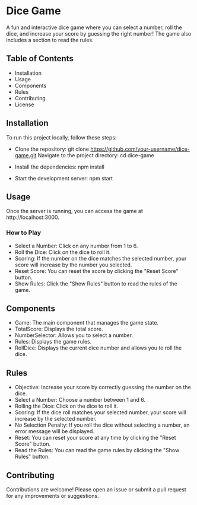 # Dice Game
A fun and interactive dice game where you can select a number, roll the dice, and increase your score by guessing the right number! The game also includes a section to read the rules.

## Table of Contents
- Installation
- Usage
- Components
- Rules
- Contributing
- License

## Installation
To run this project locally, follow these steps:

- Clone the repository: git clone https://github.com/your-username/dice-game.git
Navigate to the project directory: cd dice-game

- Install the dependencies: npm install

- Start the development server: npm start

## Usage 
Once the server is running, you can access the game at http://localhost:3000.

### How to Play
- Select a Number: Click on any number from 1 to 6.
- Roll the Dice: Click on the dice to roll it.
- Scoring: If the number on the dice matches the selected number, your score will increase by the number you selected.
- Reset Score: You can reset the score by clicking the "Reset Score" button.
- Show Rules: Click the "Show Rules" button to read the rules of the game.

## Components
- Game: The main component that manages the game state.
- TotalScore: Displays the total score.
- NumberSelector: Allows you to select a number.
- Rules: Displays the game rules.
- RollDice: Displays the current dice number and allows you to roll the dice.

## Rules
- Objective: Increase your score by correctly guessing the number on the dice.
- Select a Number: Choose a number between 1 and 6.
- Rolling the Dice: Click on the dice to roll it.
- Scoring: If the dice roll matches your selected number, your score will increase by the selected number.
- No Selection Penalty: If you roll the dice without selecting a number, an error message will be displayed.
- Reset: You can reset your score at any time by clicking the "Reset Score" button.
- Read the Rules: You can read the game rules by clicking the "Show Rules" button.

## Contributing
Contributions are welcome! Please open an issue or submit a pull request for any improvements or suggestions.


